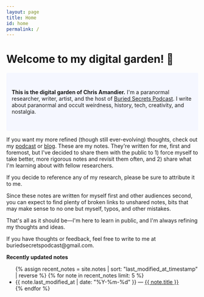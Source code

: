 ```yaml
---
layout: page
title: Home
id: home
permalink: /
---
```


# Welcome to my digital garden! 🌱



<p style="padding: 3em 1em; background: #f5f7ff; border-radius: 4px;">
 <strong> This is the digital garden of Chris Amandier.</strong> I'm a paranormal researcher, writer, artist, and the host of <a href="https://www.buriedsecretspodcast.com">Buried Secrets Podcast</a>. I write about paranormal and occult weirdness, history, tech, creativity, and nostalgia.
</p>

<p>
</p>

<p>
  If you want my more refined (though still ever-evolving) thoughts, check out my <a href="https://www.buriedsecretspodcast.com/listen/">podcast</a> or <a href="https://www.buriedsecretspodcast.com/tag/blog/">blog</a>. These are my notes. They're written for me, first and foremost, but I've decided to share them with the public to 1) force myself to take better, more rigorous notes and revisit them often, and 2) share what I'm learning about with fellow researchers.
</p>

<p>
  If you decide to reference any of my research, please be sure to attribute it to me.
</p>

<p>
Since these notes are written for myself first and other audiences second, you can expect to find plenty of broken links to unshared notes, bits that may make sense to no one but myself, typos, and other mistakes.</p>

<p> That's all as it should be—I'm here to learn in public, and I'm always refining my thoughts and ideas.
</p>

<p> 
If you have thoughts or feedback, feel free to write to me at buriedsecretspodcast@gmail.com.
</p>

<strong>Recently updated notes</strong>

<ul>
  {% assign recent_notes = site.notes | sort: "last_modified_at_timestamp" | reverse %}
  {% for note in recent_notes limit: 5 %}
    <li>
      {{ note.last_modified_at | date: "%Y-%m-%d" }} — <a class="internal-link" href="{{ note.url }}">{{ note.title }}</a>
    </li>
  {% endfor %}
</ul>

<style>
  .wrapper {
    max-width: 46em;
  }
</style>
